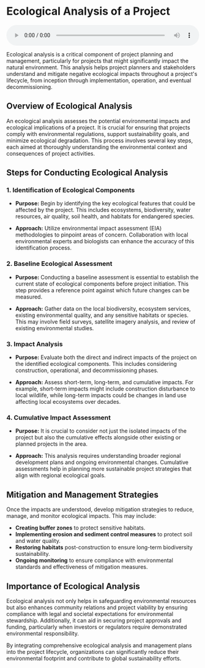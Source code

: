 # Ecological Analysis of a Project

<audio controls style="width: 100%;">
  <source src="../../../../../audio/4th_sem/ED/Unit-5 New Venture Creation and Promotion/5.p Ecological Analysis.mp3" type="audio/mpeg">
  Your browser does not support the audio element.
</audio>


Ecological analysis is a critical component of project planning and management, particularly for projects that might significantly impact the natural environment. This analysis helps project planners and stakeholders understand and mitigate negative ecological impacts throughout a project's lifecycle, from inception through implementation, operation, and eventual decommissioning.

## Overview of Ecological Analysis

An ecological analysis assesses the potential environmental impacts and ecological implications of a project. It is crucial for ensuring that projects comply with environmental regulations, support sustainability goals, and minimize ecological degradation. This process involves several key steps, each aimed at thoroughly understanding the environmental context and consequences of project activities.

## Steps for Conducting Ecological Analysis

### 1. Identification of Ecological Components

- **Purpose:** Begin by identifying the key ecological features that could be affected by the project. This includes ecosystems, biodiversity, water resources, air quality, soil health, and habitats for endangered species.
  
- **Approach:** Utilize environmental impact assessment (EIA) methodologies to pinpoint areas of concern. Collaboration with local environmental experts and biologists can enhance the accuracy of this identification process.

### 2. Baseline Ecological Assessment

- **Purpose:** Conducting a baseline assessment is essential to establish the current state of ecological components before project initiation. This step provides a reference point against which future changes can be measured.
  
- **Approach:** Gather data on the local biodiversity, ecosystem services, existing environmental quality, and any sensitive habitats or species. This may involve field surveys, satellite imagery analysis, and review of existing environmental studies.

### 3. Impact Analysis

- **Purpose:** Evaluate both the direct and indirect impacts of the project on the identified ecological components. This includes considering construction, operational, and decommissioning phases.
  
- **Approach:** Assess short-term, long-term, and cumulative impacts. For example, short-term impacts might include construction disturbance to local wildlife, while long-term impacts could be changes in land use affecting local ecosystems over decades.

### 4. Cumulative Impact Assessment

- **Purpose:** It is crucial to consider not just the isolated impacts of the project but also the cumulative effects alongside other existing or planned projects in the area.
  
- **Approach:** This analysis requires understanding broader regional development plans and ongoing environmental changes. Cumulative assessments help in planning more sustainable project strategies that align with regional ecological goals.

## Mitigation and Management Strategies

Once the impacts are understood, develop mitigation strategies to reduce, manage, and monitor ecological impacts. This may include:

- **Creating buffer zones** to protect sensitive habitats.
- **Implementing erosion and sediment control measures** to protect soil and water quality.
- **Restoring habitats** post-construction to ensure long-term biodiversity sustainability.
- **Ongoing monitoring** to ensure compliance with environmental standards and effectiveness of mitigation measures.

## Importance of Ecological Analysis

Ecological analysis not only helps in safeguarding environmental resources but also enhances community relations and project viability by ensuring compliance with legal and societal expectations for environmental stewardship. Additionally, it can aid in securing project approvals and funding, particularly when investors or regulators require demonstrated environmental responsibility.

By integrating comprehensive ecological analysis and management plans into the project lifecycle, organizations can significantly reduce their environmental footprint and contribute to global sustainability efforts.
